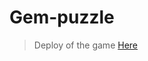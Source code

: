 # Gem-puzzle

 > Deploy of the game [Here](https://almondchips.github.io/Gem-puzzle/Gem-Puzzle/index.html)

